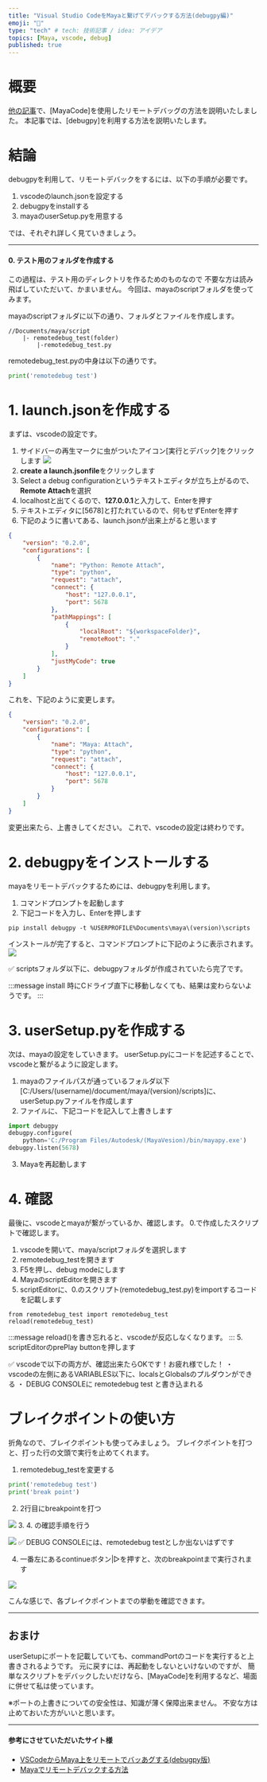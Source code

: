 ```yaml
---
title: "Visual Studio CodeをMayaと繋げてデバックする方法(debugpy編)"
emoji: "🔰"
type: "tech" # tech: 技術記事 / idea: アイデア
topics: [Maya, vscode, debug] 
published: true
---
```


# 概要
[他の記事](https://zenn.dev/gacha0923/articles/vscode-connect-to-maya)で、[MayaCode]を使用したリモートデバッグの方法を説明いたしました。
本記事では、[debugpy]を利用する方法を説明いたします。

# 結論
debugpyを利用して、リモートデバックをするには、以下の手順が必要です。
1. vscodeのlaunch.jsonを設定する
2. debugpyをinstallする
3. mayaのuserSetup.pyを用意する

では、それぞれ詳しく見ていきましょう。

-----
#### 0. テスト用のフォルダを作成する
この過程は、テスト用のディレクトリを作るためのものなので
不要な方は読み飛ばしていただいて、かまいません。
今回は、mayaのscriptフォルダを使ってみます。

mayaのscriptフォルダに以下の通り、フォルダとファイルを作成します。
```
//Documents/maya/script
    |- remotedebug_test(folder)
        |-remotedebug_test.py
```
remotedebug_test.pyの中身は以下の通りです。
```py:remotedebug_test.py
print('remotedebug test')
```

# 1. launch.jsonを作成する
まずは、vscodeの設定です。

1. サイドバーの再生マークに虫がついたアイコン[実行とデバック]をクリックします
![](/images/vscode-connect-to-maya/excute_and_debug.png)
2. **create a launch.jsonfile**をクリックします
3. Select a debug configurationというテキストエディタが立ち上がるので、**Remote Attach**を選択
4. localhostと出てくるので、**127.0.0.1**と入力して、Enterを押す
5. テキストエディタに[5678]と打たれているので、何もせずEnterを押す
6. 下記のように書いてある、launch.jsonが出来上がると思います

```js:launch.json
{
    "version": "0.2.0",
    "configurations": [
        {
            "name": "Python: Remote Attach",
            "type": "python",
            "request": "attach",
            "connect": {
                "host": "127.0.0.1",
                "port": 5678
            },
            "pathMappings": [
                {
                    "localRoot": "${workspaceFolder}",
                    "remoteRoot": "."
                }
            ],
            "justMyCode": true
        }
    ]
}
```
これを、下記のように変更します。
```js:launch.json
{
    "version": "0.2.0",
    "configurations": [
        {
            "name": "Maya: Attach",
            "type": "python",
            "request": "attach",
            "connect": {
                "host": "127.0.0.1",
                "port": 5678
            }
        }
    ]
}
```
変更出来たら、上書きしてください。
これで、vscodeの設定は終わりです。

# 2. debugpyをインストールする
mayaをリモートデバックするためには、debugpyを利用します。

1. コマンドプロンプトを起動します
2. 下記コードを入力し、Enterを押します
```:コマンドプロンプト
pip install debugpy -t %USERPROFILE%Documents\maya\(version)\scripts
```
インストールが完了すると、コマンドプロンプトに下記のように表示されます。
![](/images/vscode-connect-to-maya/success_debugpy.png)

✅ scriptsフォルダ以下に、debugpyフォルダが作成されていたら完了です。

:::message
install 時にCドライブ直下に移動しなくても、結果は変わらないようです。
:::

# 3. userSetup.pyを作成する
次は、mayaの設定をしていきます。
userSetup.pyにコードを記述することで、vscodeと繋がるように設定します。

1. mayaのファイルパスが通っているフォルダ以下[C:/Users/(username)/document/maya/(version)/scripts]に、userSetup.pyファイルを作成します
2. ファイルに、下記コードを記入して上書きします
```py:userSetup.py
import debugpy
debugpy.configure(
    python='C:/Program Files/Autodesk/(MayaVesion)/bin/mayapy.exe')
debugpy.listen(5678)
```
3. Mayaを再起動します

# 4. 確認
最後に、vscodeとmayaが繋がっているか、確認します。
0.で作成したスクリプトで確認します。

1. vscodeを開いて、maya/scriptフォルダを選択します
2. remotedebug_testを開きます
3. F5を押し、debug modeにします
3. MayaのscriptEditorを開きます
4. scriptEditorに、0.のスクリプト(remotedebug_test.py)をimportするコードを記載します
```
from remotedebug_test import remotedebug_test
reload(remotedebug_test)
```
:::message
reload()を書き忘れると、vscodeが反応しなくなります。
:::
5. scriptEditorのprePlay buttonを押します


✅ vscodeで以下の両方が、確認出来たらOKです！お疲れ様でした！
・ vscodeの左側にあるVARIABLES以下に、localsとGlobalsのプルダウンができる
・ DEBUG CONSOLEに remotedebug test と書き込まれる


# ブレイクポイントの使い方
折角なので、ブレイクポイントも使ってみましょう。
ブレイクポイントを打つと、打った行の文頭で実行を止めてくれます。

1. remotedebug_testを変更する
```py:remotedebug_test.py
print('remotedebug test')
print('break point')
```
2. 2行目にbreakpointを打つ

![](/images/vscode-connect-to-maya_debugpy/remotedebug_test.png)
3. 4. の確認手順を行う

![](/images/vscode-connect-to-maya_debugpy/debug_console1.png)
✅ DEBUG CONSOLEには、remotedebug testとしか出ないはずです

4. 一番左にあるcontinueボタン|▷を押すと、次のbreakpointまで実行されます

![](/images/vscode-connect-to-maya_debugpy/debug_console2.png)

こんな感じで、各ブレイクポイントまでの挙動を確認できます。


-----
## おまけ
userSetupにポートを記載していても、commandPortのコードを実行すると上書きされるようです。
元に戻すには、再起動をしないといけないのですが、
簡単なスクリプトをデバックしたいだけなら、[MayaCode]を利用するなど、場面に併せて私は使っています。

※ポートの上書きについての安全性は、知識が薄く保障出来ません。
不安な方は止めておいた方がいいと思います。

-----
#### 参考にさせていただいたサイト様
- [VSCodeからMaya上をリモートでバッあグする(debugpy版)](https://qiita.com/Tack2/items/bf866950dc1f4d6e1c14)
- [Mayaでリモートデバックする方法](https://unpyside.com/blog/2022/12/09/mayapythonadventcalendar2022day9/)

[^1]: ptvsdモジュールを使う方法もありますが、どうやら今後は非推奨のようです。
[microsoft/ptvsd](https://github.com/microsoft/ptvsd)
[Debugging in Maya with debugpy and VSCode](https://www.aleksandarkocic.com/2020/12/25/debugging-in-maya-with-debugpy-and-vscode/)

